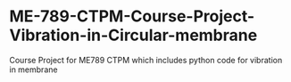 # ME-789-CTPM-Course-Project-Vibration-in-Circular-membrane
Course Project for ME789 CTPM which includes python code for vibration in membrane
